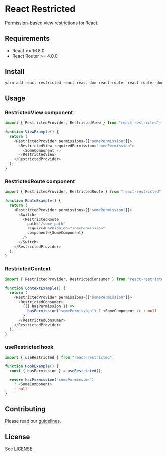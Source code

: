 # React Restricted

Permission-based view restrictions for React.

## Requirements

- React >= 16.8.0
- React Router >= 4.0.0

## Install

```sh
yarn add react-restricted react react-dom react-router react-router-dom
```

## Usage

### RestrictedView component

```ts
import { RestrictedProvider, RestrictedView } from "react-restricted";

function ViewExample() {
  return (
    <RestrictedProvider permissions={["somePermission"]}>
      <RestrictedView requiredPermission="somePermission">
        <SomeComponent />
      </RestrictedView>
    </RestrictedProvider>
  );
}
```

### RestrictedRoute component

```ts
import { RestrictedProvider, RestrictedRoute } from "react-restricted";

function RouteExample() {
  return (
    <RestrictedProvider permissions={["somePermission"]}>
      <Switch>
        <RestrictedRoute
          path="/some-path"
          requiredPermission="somePermission"
          component={SomeComponent}
        />
      </Switch>
    </RestrictedProvider>
  );
}
```

### RestrictedContext

```ts
import { RestrictedProvider, RestrictedConsumer } from "react-restricted";

function ContextExample() {
  return (
    <RestrictedProvider permissions={["somePermission"]}>
      <RestrictedConsumer>
        {({ hasPermission }) =>
          hasPermission("somePermission") ? <SomeComponent /> : null
        }
      </RestrictedConsumer>
    </RestrictedProvider>
  );
}
```

### useRestricted hook

```ts
import { useRestricted } from "react-restricted";

function HookExample() {
  const { hasPermission } = useRestricted();

  return hasPermission("somePermission")
    ? <SomeComponent>
    : null
}
```

## Contributing

Please read our [guidelines](.github/CONTRIBUTING.md).

## License

See [LICENSE](LICENSE).
